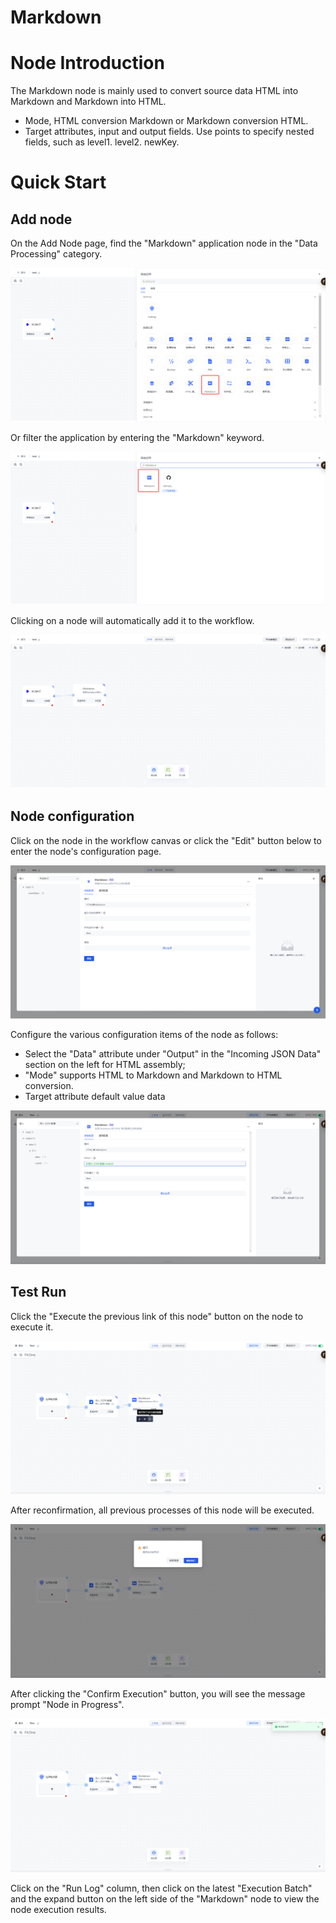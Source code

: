 # Markdown

# Node Introduction

The Markdown node is mainly used to convert source data HTML into Markdown and Markdown into HTML.

- Mode, HTML conversion Markdown or Markdown conversion HTML.
- Target attributes, input and output fields. Use points to specify nested fields, such as level1. level2. newKey.

# Quick Start

## Add node

On the Add Node page, find the "Markdown" application node in the "Data Processing" category.


![](../static/Pq4ubIO8loqEnaxC5h2ciJcFnzX.png)

Or filter the application by entering the "Markdown" keyword.

![](../static/Z8q2bI6hqodKZGxjhWAcEKovnzc.png)

Clicking on a node will automatically add it to the workflow.

![](../static/Zyu0bAQzeoPXELxBkeGc9LesnsH.png)

## Node configuration

Click on the node in the workflow canvas or click the "Edit" button below to enter the node's configuration page.

![](../static/EPxPbVZqQog7J6xhWfmcgTMjn9u.png)

Configure the various configuration items of the node as follows:

- Select the "Data" attribute under "Output" in the "Incoming JSON Data" section on the left for HTML assembly;
- "Mode" supports HTML to Markdown and Markdown to HTML conversion.
- Target attribute default value data

![](../static/VqAibaP1Ko1hWUxVGWDcAjDrnXc.png)

## Test Run

Click the "Execute the previous link of this node" button on the node to execute it.

![](../static/NxNGbTmtMo40SNxCs9icTeIynCs.png)

After reconfirmation, all previous processes of this node will be executed.

![](../static/MMo2bg1e2oqRjTxnEtNc6xkwnsb.png)

After clicking the "Confirm Execution" button, you will see the message prompt "Node in Progress".

![](../static/TUiIbbUtxoCr3sxvVkUcmxvInVb.png)

Click on the "Run Log" column, then click on the latest "Execution Batch" and the expand button on the left side of the "Markdown" node to view the node execution results.
